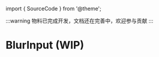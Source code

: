import { SourceCode } from '@theme';

:::warning
物料已完成开发，文档还在完善中，欢迎参与贡献
:::

# BlurInput (WIP)

<SourceCode href="https://github.com/bytedance/flowgram.ai/tree/main/packages/materials/form-materials/src/components/blur-input" />
